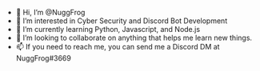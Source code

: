 - 👋 Hi, I’m @NuggFrog
- 👀 I’m interested in Cyber Security and Discord Bot Development
- 🌱 I’m currently learning Python, Javascript, and Node.js
- 💞️ I’m looking to collaborate on anything that helps me learn new things.
- 📫 If you need to reach me, you can send me a Discord DM at NuggFrog#3669

<!---
NuggFrog/NuggFrog is a ✨ special ✨ repository because its `README.md` (this file) appears on your GitHub profile.
You can click the Preview link to take a look at your changes.
--->
